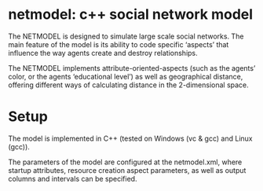 # netmodel: c++ social network model

The NETMODEL is designed to simulate large scale social networks. The main feature of the model is its ability to code specific ‘aspects’ that influence the way agents create and destroy relationships.

The NETMODEL implements attribute-oriented-aspects (such as the agents’ color, or the agents ‘educational level’) as well as geographical distance, offering different ways of calculating distance in the 2-dimensional space. 

# Setup

The model is implemented in C++ (tested on Windows (vc & gcc) and Linux (gcc)). 

The parameters of the model are configured at the netmodel.xml, where startup attributes, resource creation aspect parameters, as well as output columns and intervals can be specified.
